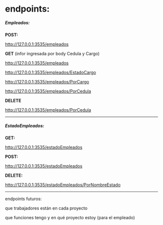 # endpoints:

##### Empleados:

**POST:**

http://127.0.0.1:3535/empleados

**GET** (infor ingresada por body Cedula y Cargo)

http://127.0.0.1:3535/empleados

http://127.0.0.1:3535/empleados/EstadoCargo

http://127.0.0.1:3535/empleados/PorCargo

http://127.0.0.1:3535/empleados/PorCedula

**DELETE** 

http://127.0.0.1:3535/empleados/PorCedula

---

##### EstadoEmpleados:

**GET:** 

http://127.0.0.1:3535/estadoEmpleados

**POST:**

http://127.0.0.1:3535/estadoEmpleados

**DELETE:**

http://127.0.0.1:3535/estadoEmpleados/PorNombreEstado

---



endpoints futuros: 

que trabajadores están en cada proyecto

que funciones tengo y en qué proyecto estoy (para el empleado)
